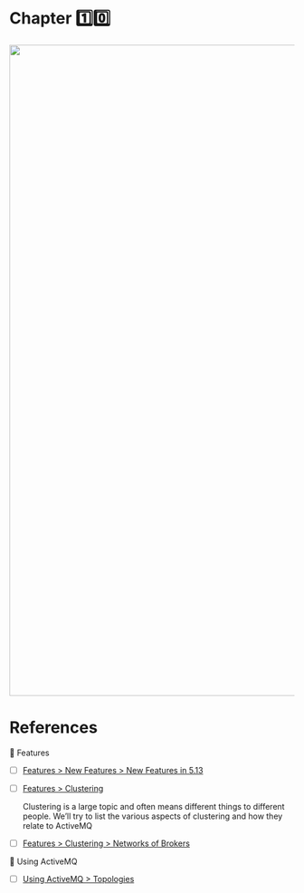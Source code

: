 # Chapter :one::zero:

<img src="../../images/activemq-topologies" width=1150 > </img>

# References

:round_pushpin: Features

- [ ] [Features > New Features > New Features in 5.13](https://activemq.apache.org/new-features-in-513)

- [ ] [Features > Clustering](https://activemq.apache.org/clustering)

  Clustering is a large topic and often means different things to different people. We’ll try to list the various aspects of clustering and how they relate to ActiveMQ

- [ ] [Features > Clustering > Networks of Brokers](https://activemq.apache.org/networks-of-brokers.html)

:round_pushpin: Using ActiveMQ

- [ ] [Using ActiveMQ > Topologies](https://activemq.apache.org/topologies)

